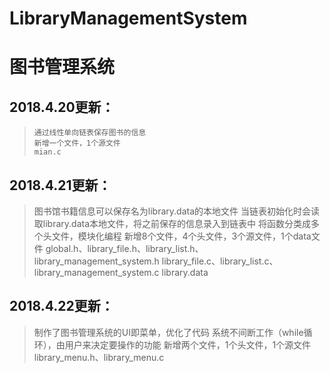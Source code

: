 # LibraryManagementSystem
# 图书管理系统
## 2018.4.20更新：
>     通过线性单向链表保存图书的信息
>     新增一个文件，1个源文件
>     mian.c

## 2018.4.21更新：
> 图书馆书籍信息可以保存名为library.data的本地文件
> 当链表初始化时会读取library.data本地文件，将之前保存的信息录入到链表中
> 将函数分类成多个头文件，模块化编程
> 新增8个文件，4个头文件，3个源文件，1个data文件
> global.h、library_file.h、library_list.h、library_management_system.h
> library_file.c、library_list.c、library_management_system.c
> library.data

## 2018.4.22更新：
> 制作了图书管理系统的UI即菜单，优化了代码
> 系统不间断工作（while循环），由用户来决定要操作的功能
> 新增两个文件，1个头文件，1个源文件
> library_menu.h、library_menu.c

